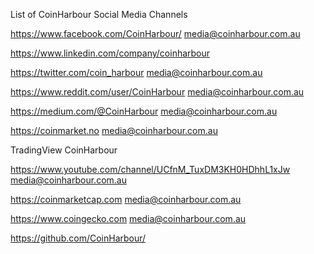 ﻿﻿List of CoinHarbour Social Media Channels

https://www.facebook.com/CoinHarbour/
media@coinharbour.com.au

https://www.linkedin.com/company/coinharbour

https://twitter.com/coin_harbour
media@coinharbour.com.au

https://www.reddit.com/user/CoinHarbour
media@coinharbour.com.au

https://medium.com/@CoinHarbour
media@coinharbour.com.au

https://coinmarket.no
media@coinharbour.com.au

TradingView CoinHarbour

https://www.youtube.com/channel/UCfnM_TuxDM3KH0HDhhL1xJw
media@coinharbour.com.au

https://coinmarketcap.com
media@coinharbour.com.au

https://www.coingecko.com
media@coinharbour.com.au

https://github.com/CoinHarbour/


